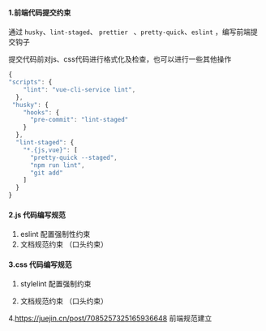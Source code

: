 #### 1.前端代码提交约束

通过 `husky`、`lint-staged`、 `prettier ` 、`pretty-quick`、`eslint` ，编写前端提交钩子

提交代码前对js、css代码进行格式化及检查，也可以进行一些其他操作

```javascript
{
"scripts": {
    "lint": "vue-cli-service lint",
  },
 "husky": {
    "hooks": {
      "pre-commit": "lint-staged"
    }
  },
  "lint-staged": {
    "*.{js,vue}": [
      "pretty-quick --staged",
      "npm run lint",
      "git add"
    ]
  }
}
```

#### 2.js 代码编写规范

1. eslint 配置强制性约束
2. 文档规范约束 （口头约束）

#### 3.css 代码编写规范

1. stylelint 配置强制约束

2. 文档规范约束 （口头约束）



4.https://juejin.cn/post/7085257325165936648  前端规范建立